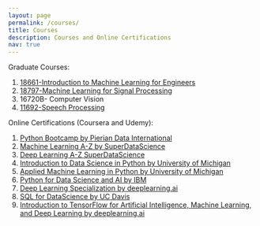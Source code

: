 ```yaml
---
layout: page
permalink: /courses/
title: Courses 
description: Courses and Online Certifications
nav: true
---
```

Graduate Courses:
<br>
1. <a href="https://18661.github.io/">18661-Introduction to Machine Learning for Engineers</a>
2. <a href="https://mlsp2021.cs.cmu.edu/">18797-Machine Learning for Signal Processing</a>
3. 16720B- Computer Vision 
4. <a href="http://tts.speech.cs.cmu.edu/courses/11492/">11692-Speech Processing</a>
 



Online Certifications (Coursera and Udemy): 
1. <a href="https://www.udemy.com/certificate/UC-WRQMKIV3/">Python Bootcamp by Pierian Data International</a>
2. <a href="http://ude.my/UC-UJ2C8KHO">Machine Learning A-Z by SuperDataScience</a>
3. <a href="http://ude.my/UC-OD5V8X9I">Deep Learning A-Z SuperDataScience</a>
4. <a href="https://www.coursera.org/account/accomplishments/verify/2HD9ZTCDA2MX">Introduction to Data Science in Python by University of Michigan</a>
5. <a href="https://www.coursera.org/account/accomplishments/certificate/3F97V7TMLNYX">Applied Machine Learning in Python by University of Michigan</a>
6. <a href="https://www.coursera.org/account/accomplishments/certificate/2Z7GDT2GHHJ2">Python for Data Science and AI by IBM</a>
7. <a href="https://www.coursera.org/account/accomplishments/specialization/WL2C6EVR8N2T"> Deep Learning Specialization by deeplearning.ai</a>
8. <a href="https://www.coursera.org/account/accomplishments/certificate/KBLQLS6YP6G4">SQL for DataScience by UC Davis</a>
9. <a href="https://www.coursera.org/account/accomplishments/certificate/SU9UTGA5GJ45">Introduction to TensorFlow for Artificial Intelligence, Machine Learning, and Deep Learning by deeplearning.ai</a>
<!-- 1. <a href="http://ude.my/UC-UJ2C8KHO">Python Bootcamp</a> -->